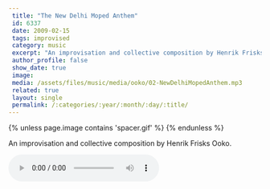 ```yaml
---
 title: "The New Delhi Moped Anthem"
 id: 6337
 date: 2009-02-15
 tags: improvised
 category: music
 excerpt: "An improvisation and collective composition by Henrik Frisks Ooko...."
 author_profile: false
 show_date: true
 image: 
 media: /assets/files/music/media/ooko/02-NewDelhiMopedAnthem.mp3
 related: true
 layout: single
 permalink: /:categories/:year/:month/:day/:title/
---
```

{% unless page.image contains 'spacer.gif' %}
{% endunless %}

An improvisation and collective composition by Henrik Frisks Ooko.

![](/assets/files/music/media/ooko/02-NewDelhiMopedAnthem.mp3)
